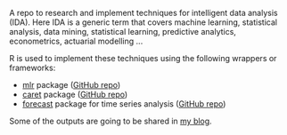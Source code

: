 A repo to research and implement techniques for intelligent data analysis (IDA). Here IDA is a generic term that covers machine learning, statistical analysis, data mining, statistical learning, predictive analytics, econometrics, actuarial modelling ...

R is used to implement these techniques using the following wrappers or frameworks: 
- [mlr](http://berndbischl.github.io/mlr/tutorial/html/index.html) package ([GitHub repo](https://github.com/berndbischl/mlr))
- [caret](http://topepo.github.io/caret/index.html) package ([GitHub repo](https://github.com/topepo/caret))
- [forecast](https://www.otexts.org/fpp/2/a) package for time series analysis ([GitHub repo](https://github.com/robjhyndman/forecast))

Some of the outputs are going to be shared in [my blog](http://jaehyeon-kim.github.io/).
